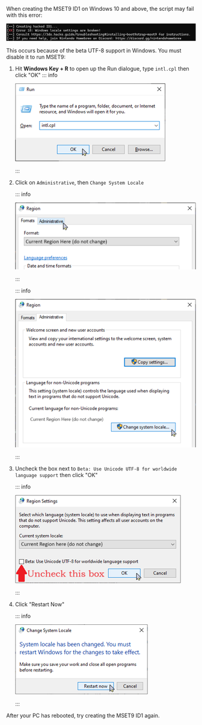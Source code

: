 
When creating the MSET9 ID1 on Windows 10 and above, the script may fail with this error:

![Error 18](/images/screenshots/troubleshooting/234.png)

This occurs because of the beta UTF-8 support in Windows. You must disable it to run MSET9:

1. Hit **Windows Key + R** to open up the Run dialogue, type `intl.cpl` then click "OK"
    ::: info

    ![Run](/images/screenshots/troubleshooting/234run.png)

    :::

1. Click on `Administrative`, then `Change System Locale`

    ::: info

    ![Region](/images/screenshots/troubleshooting/234region.png)

    :::

    ::: info

    ![Administrative](/images/screenshots/troubleshooting/234administrative.png)

    :::

1. Uncheck the box next to `Beta: Use Unicode UTF-8 for worldwide language support` then click "OK"

    ::: info

    ![Locale](/images/screenshots/troubleshooting/234locale.png)

    :::

1. Click "Restart Now"

    ::: info

    ![Restart](/images/screenshots/troubleshooting/234restart.png)

    :::

After your PC has rebooted, try creating the MSET9 ID1 again.
